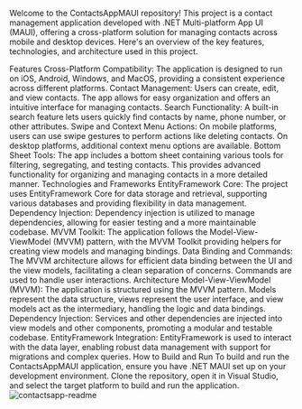 Welcome to the ContactsAppMAUI repository! This project is a contact management application developed with .NET Multi-platform App UI (MAUI), offering a cross-platform solution for managing contacts across mobile and desktop devices. Here's an overview of the key features, technologies, and architecture used in this project.

Features
Cross-Platform Compatibility: The application is designed to run on iOS, Android, Windows, and MacOS, providing a consistent experience across different platforms.
Contact Management: Users can create, edit, and view contacts. The app allows for easy organization and offers an intuitive interface for managing contacts.
Search Functionality: A built-in search feature lets users quickly find contacts by name, phone number, or other attributes.
Swipe and Context Menu Actions: On mobile platforms, users can use swipe gestures to perform actions like deleting contacts. On desktop platforms, additional context menu options are available.
Bottom Sheet Tools: The app includes a bottom sheet containing various tools for filtering, segregating, and testing contacts. This provides advanced functionality for organizing and managing contacts in a more detailed manner.
Technologies and Frameworks
EntityFramework Core: The project uses EntityFramework Core for data storage and retrieval, supporting various databases and providing flexibility in data management.
Dependency Injection: Dependency injection is utilized to manage dependencies, allowing for easier testing and a more maintainable codebase.
MVVM Toolkit: The application follows the Model-View-ViewModel (MVVM) pattern, with the MVVM Toolkit providing helpers for creating view models and managing bindings.
Data Binding and Commands: The MVVM architecture allows for efficient data binding between the UI and the view models, facilitating a clean separation of concerns. Commands are used to handle user interactions.
Architecture
Model-View-ViewModel (MVVM): The application is structured using the MVVM pattern. Models represent the data structure, views represent the user interface, and view models act as the intermediary, handling the logic and data bindings.
Dependency Injection: Services and other dependencies are injected into view models and other components, promoting a modular and testable codebase.
EntityFramework Integration: EntityFramework is used to interact with the data layer, enabling robust data management with support for migrations and complex queries.
How to Build and Run
To build and run the ContactsAppMAUI application, ensure you have .NET MAUI set up on your development environment. Clone the repository, open it in Visual Studio, and select the target platform to build and run the application.
![contactsapp-readme](https://github.com/Tong057/ContactsAppMAUI/assets/130866438/b504c50c-5c54-48fc-ab4c-2175368e69cd)
